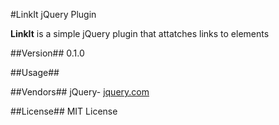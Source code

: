 #LinkIt jQuery Plugin

**LinkIt** is a simple jQuery plugin that attatches links to elements

##Version##
0.1.0

##Usage##

##Vendors##
jQuery- [jquery.com](http://jquery.com)

##License##
MIT License